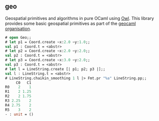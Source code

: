 geo
---

Geospatial primitives and algorithms in pure OCaml using [Owl](https://github.com/owlbarn/owl). This library provides some basic geospatial primitives as part of the [geocaml organisation](https://github.com/geocaml).

```ocaml
# open Geo;;
# let p1 = Coord.create ~x:2.0 ~y:1.0;;
val p1 : Coord.t = <abstr>
# let p2 = Coord.create ~x:2.0 ~y:2.0;;
val p2 : Coord.t = <abstr>
# let p3 = Coord.create ~x:3.0 ~y:2.0;;
val p3 : Coord.t = <abstr>
# let l = LineString.create [| p1; p2; p3 |];;
val l : LineString.t = <abstr>
# LineString.chaikin_smoothing 1 l |> Fmt.pr "%a" LineString.pp;;
     C0   C1
R0    2    1
R1    2 1.25
R2    2 1.75
R3 2.25    2
R4 2.75    2
R5    3    2
- : unit = ()
```
